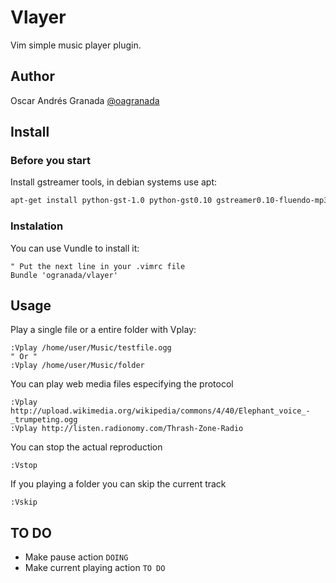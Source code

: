 Vlayer
======
Vim simple music player plugin.

## Author
Oscar Andrés Granada [@oagranada](http://twitter.com/oagranada)

## Install 
### Before you start
Install gstreamer tools, in debian systems use apt:
```bash
apt-get install python-gst-1.0 python-gst0.10 gstreamer0.10-fluendo-mp3 gstreamer1.0-fluendo-mp3
```
### Instalation
You can use Vundle to install it:
```vim
" Put the next line in your .vimrc file
Bundle 'ogranada/vlayer' 
```

## Usage
Play a single file or a entire folder with Vplay:
```vim
:Vplay /home/user/Music/testfile.ogg
" Or "
:Vplay /home/user/Music/folder
```
You can play web media files especifying the protocol
```vim
:Vplay http://upload.wikimedia.org/wikipedia/commons/4/40/Elephant_voice_-_trumpeting.ogg
:Vplay http://listen.radionomy.com/Thrash-Zone-Radio
```
You can stop the actual reproduction
```vim
:Vstop
```
If you playing a folder you can skip the current track 
```vim
:Vskip
```
## TO DO
* Make pause action  ```DOING```
* Make current playing action  ```TO DO```



